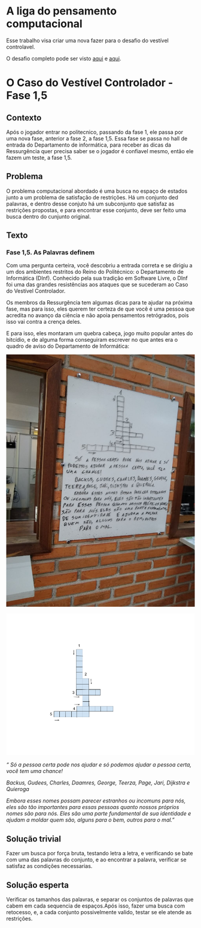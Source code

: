 # A liga do pensamento computacional

Esse trabalho visa criar uma nova fazer para o desafio do vestível controlavel.

O desafio completo pode ser visto [aqui](https://www.researchgate.net/publication/369449170_A_Liga_do_Pensamento_Computacional_uma_narrativa_distopica_para_gamificar_uma_disciplina_introdutoria_de_computacao#fullTextFileContent) e [aqui](https://www.researchgate.net/publication/367298685_A_Liga_do_Pensamento_Computacional#fullTextFileContent).



# O Caso do Vestível Controlador - Fase 1,5

## Contexto 
Após o jogador entrar no politecnico, passando da fase 1, ele passa por uma nova fase, anterior a fase 2, a fase 1,5. Essa fase se passa no hall de entrada do Departamento de informática, para receber as dicas da Ressurgência quer precisa saber se o jogador é confiavel mesmo, então ele fazem um teste, a fase 1,5.

## Problema
O problema computacional abordado é uma busca no espaço de estados junto a um problema de satisfação de restrições. Há um conjunto ded palavras, e dentro desse conjuto há um subconjunto que satisfaz as restrições propostas, e para encontrar esse conjunto, deve ser feito uma busca dentro do cunjunto original.

## Texto
### Fase 1,5. As Palavras definem
Com uma pergunta certeira, você descobriu a entrada correta e se dirigiu a um dos ambientes restritos do Reino do Politécnico: o Departamento de Informática (DInf). Conhecido pela sua tradição em Software Livre, o DInf foi uma das grandes resistências aos ataques que se sucederam ao Caso do Vestível Controlador.

Os membros da Ressurgência tem algumas dicas para te ajudar na próxima fase, mas para isso, eles querem ter certeza de que você é uma pessoa que acredita no avanço da ciência e não apoia pensamentos retrógrados, pois isso vai contra a crença deles.

E para isso, eles montaram um quebra cabeça, jogo muito popular antes do bitcídio, e de alguma forma conseguiram escrever no que antes era o quadro de aviso do Departamento de Informática:

![Alt text](./palavra.jpg "Palavra cruzada")

![palavra.png](./palavra.png)  

*“  Só a pessoa certa pode nos ajudar e só podemos ajudar a pessoa certa, você tem uma chance!*

*Backus, Gudees, Charles, Daamres, George, Teerza, Page, Jari, Dijkstra e Quieroga*

*Embora esses nomes possam parecer estranhos ou incomuns para nós, eles são tão importantes para essas pessoas quanto nossos próprios nomes são para nós. Eles são uma parte fundamental de sua identidade e ajudam a moldar quem são, alguns para o bem, outros para o mal.”*


## Solução trivial
Fazer um busca por força bruta, testando letra a letra, e verificando se bate com uma das palavras do conjunto, e ao encontrar a palavra, verificar se satisfaz as condições necessarias.

## Solução esperta
Verificar os tamanhos das palavras, e separar os conjuntos de palavras que cabem em cada sequencia de espaços.Após isso, fazer uma busca com retocesso, e, a cada conjunto possivelmente valido, testar se ele atende as restrições. 